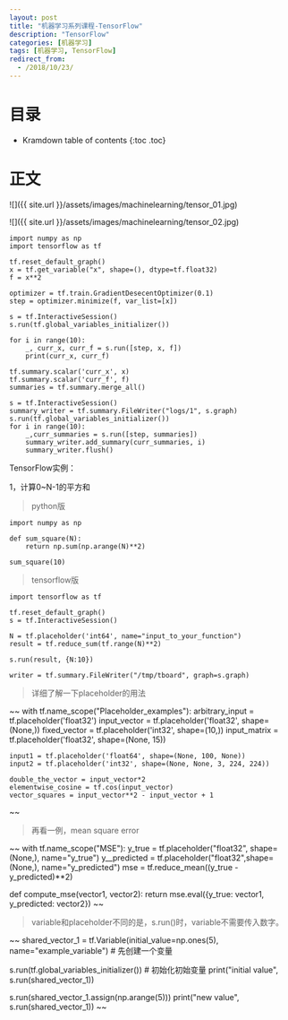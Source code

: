 ```yaml
---
layout: post
title: "机器学习系列课程-TensorFlow"
description: "TensorFlow"
categories: [机器学习]
tags: [机器学习, TensorFlow]
redirect_from:
  - /2018/10/23/
---
```


# 目录

* Kramdown table of contents
{:toc .toc}

# 正文

![]({{ site.url }}/assets/images/machinelearning/tensor_01.jpg)

![]({{ site.url }}/assets/images/machinelearning/tensor_02.jpg)

~~~
import numpy as np
import tensorflow as tf

tf.reset_default_graph()
x = tf.get_variable("x", shape=(), dtype=tf.float32)
f = x**2

optimizer = tf.train.GradientDesecentOptimizer(0.1)
step = optimizer.minimize(f, var_list=[x])

s = tf.InteractiveSession()
s.run(tf.global_variables_initializer())

for i in range(10):
	_, curr_x, curr_f = s.run([step, x, f])
	print(curr_x, curr_f)

tf.summary.scalar('curr_x', x)
tf.summary.scalar('curr_f', f)
summaries = tf.summary.merge_all()

s = tf.InteractiveSession()
summary_writer = tf.summary.FileWriter("logs/1", s.graph)
s.run(tf.global_variables_initializer())
for i in range(10):
	_,curr_summaries = s.run([step, summaries])
	summary_writer.add_summary(curr_summaries, i)
	summary_writer.flush()

~~~

TensorFlow实例：

1，计算0~N-1的平方和

> python版

~~~
import numpy as np

def sum_square(N):
	return np.sum(np.arange(N)**2)
	
sum_square(10)
~~~


> tensorflow版

~~~
import tensorflow as tf

tf.reset_default_graph()
s = tf.InteractiveSession()

N = tf.placeholder('int64', name="input_to_your_function")     
result = tf.reduce_sum(tf.range(N)**2)

s.run(result, {N:10})

writer = tf.summary.FileWriter("/tmp/tboard", graph=s.graph)
~~~

> 详细了解一下placeholder的用法

~~
with tf.name_scope("Placeholder_examples"):
	arbitrary_input = tf.placeholder('float32')
	input_vector = tf.placeholder('float32', shape=(None,))
	fixed_vector = tf.placeholder('int32', shape=(10,))
	input_matrix = tf.placeholder('float32', shape=(None, 15))
	
	input1 = tf.placeholder('float64', shape=(None, 100, None))
	input2 = tf.placeholder('int32', shape=(None, None, 3, 224, 224))
	
	double_the_vector = input_vector*2
	elementwise_cosine = tf.cos(input_vector)
	vector_squares = input_vector**2 - input_vector + 1
~~

> 再看一例，mean square error

~~
with tf.name_scope("MSE"):
	y_true = tf.placeholder("float32", shape=(None,), name="y_true")
	y__predicted = tf.placeholder("float32",shape=(None,), name="y_predicted")
	mse = tf.reduce_mean((y_true - y_predicted)**2)

def compute_mse(vector1, vector2):
	return mse.eval({y_true: vector1, y_predicted: vector2})
~~

> variable和placeholder不同的是，s.run()时，variable不需要传入数字。

~~
shared_vector_1 = tf.Variable(initial_value=np.ones(5), name="example_variable")   # 先创建一个变量

s.run(tf.global_variables_initializer())   # 初始化初始变量
print("initial value", s.run(shared_vector_1))

s.run(shared_vector_1.assign(np.arange(5)))
print("new value", s.run(shared_vector_1))
~~








